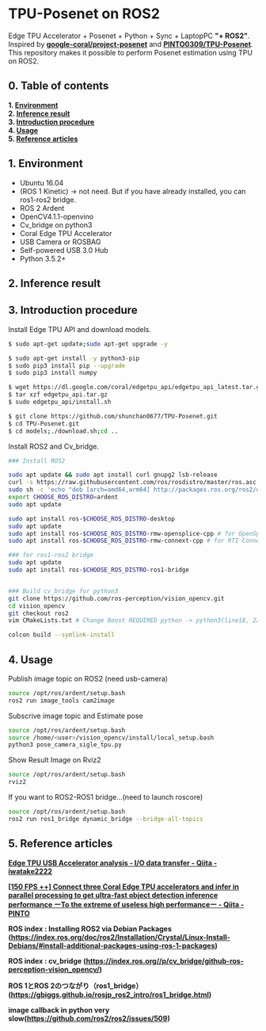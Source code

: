 # TPU-Posenet on ROS2
Edge TPU Accelerator + Posenet + Python + Sync + LaptopPC **"+ ROS2"**.  
Inspired by **[google-coral/project-posenet](https://github.com/google-coral/project-posenet)** and **[PINTO0309/TPU-Posenet](https://github.com/PINTO0309/TPU-Posenet)**.  
This repository makes it possible to perform Posenet estimation using TPU on ROS2. 

## 0. Table of contents
**1. [Environment](#1-environment)**  
**2. [Inference result](#2-inference-result)**  
**3. [Introduction procedure](#3-introduction-procedure)**  
**4. [Usage](#4-usage)**  
**5. [Reference articles](#5-reference-articles)**  

## 1. Environment

- Ubuntu 16.04
- (ROS 1 Kinetic) -> not need. But if you have already installed, you can ros1-ros2 bridge.
- ROS 2 Ardent
- OpenCV4.1.1-openvino
- Cv_bridge on python3
- Coral Edge TPU Accelerator
- USB Camera or ROSBAG
- Self-powered USB 3.0 Hub
- Python 3.5.2+

## 2. Inference result


## 3. Introduction procedure
Install Edge TPU API and download models.

```bash
$ sudo apt-get update;sudo apt-get upgrade -y

$ sudo apt-get install -y python3-pip
$ sudo pip3 install pip --upgrade
$ sudo pip3 install numpy

$ wget https://dl.google.com/coral/edgetpu_api/edgetpu_api_latest.tar.gz -O edgetpu_api.tar.gz --trust-server-names
$ tar xzf edgetpu_api.tar.gz
$ sudo edgetpu_api/install.sh

$ git clone https://github.com/shunchan0677/TPU-Posenet.git
$ cd TPU-Posenet.git
$ cd models;./download.sh;cd ..
```

Install ROS2 and Cv_bridge.
```bash
### Install ROS2

sudo apt update && sudo apt install curl gnupg2 lsb-release
curl -s https://raw.githubusercontent.com/ros/rosdistro/master/ros.asc | sudo apt-key add -
sudo sh -c 'echo "deb [arch=amd64,arm64] http://packages.ros.org/ros2/ubuntu `lsb_release -cs` main" > /etc/apt/sources.list.d/ros2-latest.list'
export CHOOSE_ROS_DISTRO=ardent
sudo apt update

sudo apt install ros-$CHOOSE_ROS_DISTRO-desktop
sudo apt update
sudo apt install ros-$CHOOSE_ROS_DISTRO-rmw-opensplice-cpp # for OpenSplice
sudo apt install ros-$CHOOSE_ROS_DISTRO-rmw-connext-cpp # for RTI Connext (requires license agreement)

### for ros1-ros2 bridge
sudo apt update
sudo apt install ros-$CHOOSE_ROS_DISTRO-ros1-bridge


### Build cv_bridge for python3
git clone https://github.com/ros-perception/vision_opencv.git
cd vision_opencv
git checkout ros2
vim CMakeLists.txt # Change Boost REQUIRED python -> python3(line18, 22)

colcon build --symlink-install

```

## 4. Usage

Publish image topic on ROS2 (need usb-camera)

```bash
source /opt/ros/ardent/setup.bash
ros2 run image_tools cam2image
```

Subscrive image topic and Estimate pose
```bash
source /opt/ros/ardent/setup.bash
source /home/<user>/vision_opencv/install/local_setup.bash
python3 pose_camera_sigle_tpu.py
```

Show Result Image on Rviz2

```bash
source /opt/ros/ardent/setup.bash
rviz2
```

If you want to ROS2-ROS1 bridge...(need to launch roscore)

```bash
source /opt/ros/ardent/setup.bash
ros2 run ros1_bridge dynamic_bridge --bridge-all-topics
```


## 5. Reference articles
**[Edge TPU USB Accelerator analysis - I/O data transfer - Qiita - iwatake2222](https://qiita.com/iwatake2222/items/922f02893355b30dab2e)**  

**[[150 FPS ++] Connect three Coral Edge TPU accelerators and infer in parallel processing to get ultra-fast object detection inference performance ーTo the extreme of useless high performanceー - Qiita - PINTO](https://qiita.com/PINTO/items/63b6f01eb22a5ab97901#%EF%BC%91introduction-1)**  

**ROS index : Installing ROS2 via Debian Packages (https://index.ros.org/doc/ros2/Installation/Crystal/Linux-Install-Debians/#install-additional-packages-using-ros-1-packages)**


**ROS index : cv_bridge (https://index.ros.org//p/cv_bridge/github-ros-perception-vision_opencv/)**

**ROS 1とROS 2のつながり（ros1_bridge）
(https://gbiggs.github.io/rosjp_ros2_intro/ros1_bridge.html)**

**image callback in python very slow(https://github.com/ros2/ros2/issues/509)**
